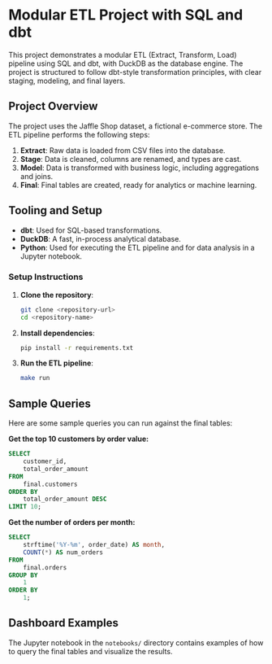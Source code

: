 # Modular ETL Project with SQL and dbt

This project demonstrates a modular ETL (Extract, Transform, Load) pipeline using SQL and dbt, with DuckDB as the database engine. The project is structured to follow dbt-style transformation principles, with clear staging, modeling, and final layers.

## Project Overview

The project uses the Jaffle Shop dataset, a fictional e-commerce store. The ETL pipeline performs the following steps:

1.  **Extract**: Raw data is loaded from CSV files into the database.
2.  **Stage**: Data is cleaned, columns are renamed, and types are cast.
3.  **Model**: Data is transformed with business logic, including aggregations and joins.
4.  **Final**: Final tables are created, ready for analytics or machine learning.

## Tooling and Setup

- **dbt**: Used for SQL-based transformations.
- **DuckDB**: A fast, in-process analytical database.
- **Python**: Used for executing the ETL pipeline and for data analysis in a Jupyter notebook.

### Setup Instructions

1.  **Clone the repository**:
    ```bash
    git clone <repository-url>
    cd <repository-name>
    ```

2.  **Install dependencies**:
    ```bash
    pip install -r requirements.txt
    ```

3.  **Run the ETL pipeline**:
    ```bash
    make run
    ```

## Sample Queries

Here are some sample queries you can run against the final tables:

**Get the top 10 customers by order value:**

```sql
SELECT
    customer_id,
    total_order_amount
FROM
    final.customers
ORDER BY
    total_order_amount DESC
LIMIT 10;
```

**Get the number of orders per month:**

```sql
SELECT
    strftime('%Y-%m', order_date) AS month,
    COUNT(*) AS num_orders
FROM
    final.orders
GROUP BY
    1
ORDER BY
    1;
```

## Dashboard Examples

The Jupyter notebook in the `notebooks/` directory contains examples of how to query the final tables and visualize the results.
